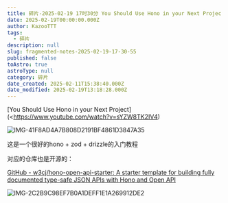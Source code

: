 ```yaml
---
title: 碎片-2025-02-19 17时30分 You Should Use Hono in your Next Projec
date: 2025-02-19T00:00:00.000Z
author: KazooTTT
tags:
  - 碎片
description: null
slug: fragmented-notes-2025-02-19-17-30-55
published: false
toAstro: true
astroType: null
category: 碎片
date_created: 2025-02-11T15:38:40.000Z
date_modified: 2025-02-19T13:18:28.000Z
---
```


[You Should Use Hono in your Next Project](<https://www.youtube.com/watch?v=sYZW8TK2IV4)

![IMG-41F8AD4A7B808D2191BF4861D3847A35](/mdImages/IMG-41F8AD4A7B808D2191BF4861D3847A35.png)

这是一个很好的hono + zod + drizzle的入门教程  

对应的仓库也是开源的：

[GitHub - w3cj/hono-open-api-starter: A starter template for building fully documented type-safe JSON APIs with Hono and Open API](<https://github.com/w3cj/hono-open-api-starter>)

![IMG-2C2B9C98EF7B0A1DEFF1E1A269912DE2](/mdImages/IMG-2C2B9C98EF7B0A1DEFF1E1A269912DE2.png)
